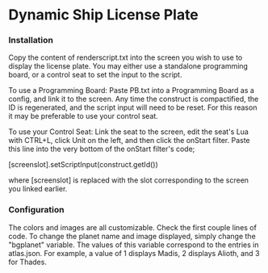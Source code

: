 # Dynamic Ship License Plate

### Installation

Copy the content of renderscript.txt into the screen you wish to use to display the license plate.
You may either use a standalone programming board, or a control seat to set the input to the script.

To use a Programming Board: Paste PB.txt into a Programming Board as a config, and link it to the screen.
Any time the construct is compactified, the ID is regenerated, and the script input will need to be reset.
For this reason it may be preferable to use your control seat.

To use your Control Seat: Link the seat to the screen, edit the seat's Lua with CTRL+L, click Unit on the left, and then click the onStart filter.
Paste this line into the very bottom of the onStart filter's code;

[screenslot].setScriptInput(construct.getId())

where [screenslot] is replaced with the slot corresponding to the screen you linked earlier.

### Configuration

The colors and images are all customizable. Check the first couple lines of code.
To change the planet name and image displayed, simply change the "bgplanet" variable.
The values of this variable correspond to the entries in atlas.json.
For example, a value of 1 displays Madis, 2 displays Alioth, and 3 for Thades.